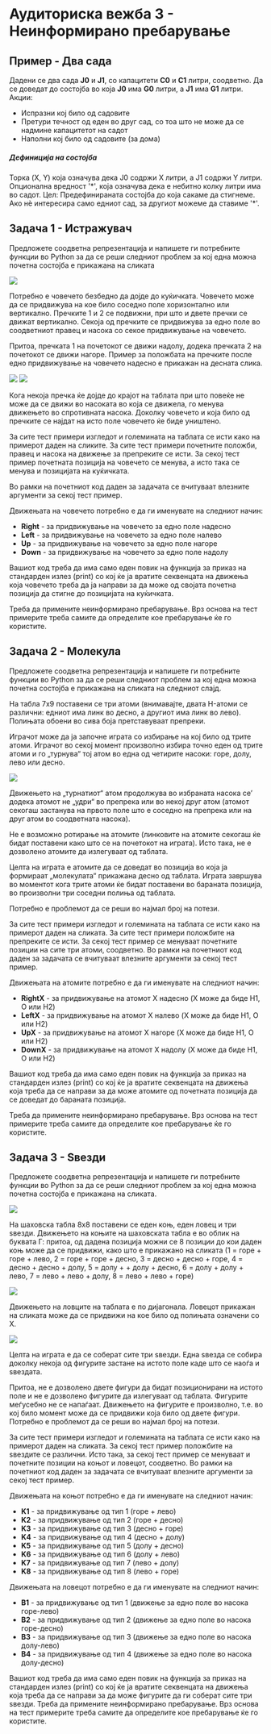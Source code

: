 # Аудиториска вежба 3 - Неинформирано пребарување

## Пример - Два сада

Дадени се два сада **J0** и **J1**, со капацитети **C0** и **C1** литри, соодветно.
Да се доведат до состојба во која **J0** има **G0** литри, а **J1** има **G1** литри.
Акции:

- Испразни кој било од садовите
- Претури течност од еден во друг сад, со тоа што не може да се надмине капацитетот на садот
- Наполни кој било од садовите (за дома)

##### Дефиниција на состојба

Торка (X, Y) која означува дека J0 содржи X литри, а J1 содржи Y литри. Опционална вредност
'\*', која означува дека е небитно колку литри има во садот.
Цел: Предефинираната состојба до која сакаме да стигнеме. Ако нѐ интересира само едниот сад,
за другиот можеме да ставиме '\*'.

## Задача 1 - Истражувач

Предложете соодветна репрезентација и напишете ги потребните функции во Python за да се реши следниот проблем за кој
една можна почетна состојба е прикажана на сликата

![](./../images/explorer1.png)

Потребно е човечето безбедно да дојде до куќичката. Човечето може да се придвижува на кое било соседно поле хоризонтално
или вертикално.
Пречките 1 и 2 се подвижни, при што и двете пречки се движат вертикално. Секоја од пречките се придвижува за едно поле
во соодветниот правец и насока со секое придвижување на човечето.

Притоа, пречката 1 на почетокот се движи надолу, додека пречката 2 на почетокот се движи нагоре. Пример за положбата на
пречките после едно придвижување на човечето надесно е прикажан на десната слика.

![](./../images/explorer1.png) ![](./../images/explorer2.png)

Кога некоја пречка ќе дојде до крајот на таблата при што повеќе не може да се движи во насоката во која се движела, го
менува движењето во спротивната насока.
Доколку човечето и која било од пречките се најдат на исто поле човечето ќе биде уништено.

За сите тест примери изгледот и големината на таблата се исти како на примерот даден на сликите. За сите тест примери
почетните положби, правец и насока на движење за препреките се исти. За секој тест пример почетната позиција на човечето
се менува, а исто така се менува и позицијата на куќичката.

Во рамки на почетниот код даден за задачата се вчитуваат влезните аргументи за секој тест пример.

Движењата на човечето потребно е да ги именувате на следниот начин:

- **Right** - за придвижување на човечето за едно поле надесно
- **Left** - за придвижување на човечето за едно поле налево
- **Up** - за придвижување на човечето за едно поле нагоре
- **Down** - за придвижување на човечето за едно поле надолу

Вашиот код треба да има само еден повик на функција за приказ на стандарден излез (print) со кој ќе ја вратите
секвенцата на движења која човечето треба да ја направи за да може од својата почетна позиција да стигне до позицијата
на куќичката.

Треба да примените неинформирано пребарување. Врз основа на тест примерите треба самите да определите кое пребарување ќе
го користите.

## Задача 2 - Молекула

Предложете соодветна репрезентација и напишете ги потребните функции во Python за да се реши следниот проблем за кој
една можна почетна состојба е прикажана на сликата на следниот слајд.

На табла 7x9 поставени се три атоми (внимавајте, двата H-атоми се различни: едниот има линк во десно, а другиот има линк
во лево). Полињата обоени во сива боја претставуваат препреки.

Играчот може да ја започне играта со избирање на кој било од трите атоми. Играчот во секој момент произволно избира
точно еден од трите атоми и го „турнува“ тој атом во една од четирите насоки: горе, долу, лево или десно.

![](./../images/molecule1.png)

Движењето на „турнатиот“ атом продолжува во избраната насока се’ додека атомот не „удри“ во препрека или во некој друг
атом (атомот секогаш застанува на првото поле што е соседно на препрека или на друг атом во соодветната насока).

Не е возможно ротирање на атомите (линковите на атомите секогаш ќе бидат поставени како што се на почетокот на играта).
Исто така, не е дозволено атомите да излегуваат од таблата.

Целта на играта е атомите да се доведат во позиција во која ја формираат „молекулата“ прикажана десно од таблата. Играта
завршува во моментот кога трите атоми ќе бидат поставени во бараната позиција, во произволни три соседни полиња од
таблата.

Потребно е проблемот да се реши во најмал број на потези.

За сите тест примери изгледот и големината на таблата се исти како на примерот даден на сликата. За сите тест примери
положбите на препреките се исти. За секој тест пример се менуваат почетните позиции на сите три атоми, соодветно.
Во рамки на почетниот код даден за задачата се вчитуваат влезните аргументи за секој тест пример.

Движењата на атомите потребно е да ги именувате на следниот начин:

- **RightX** - за придвижување на атомот X надесно (X може да биде H1, O или H2)
- **LeftX** - за придвижување на атомот X налево (X може да биде H1, O или H2)
- **UpX** - за придвижување на атомот X нагоре (X може да биде H1, O или H2)
- **DownX** - за придвижување на атомот X надолу (X може да биде H1, O или H2)

Вашиот код треба да има само еден повик на функција за приказ на стандарден излез (print) со кој ќе ја вратите
секвенцата на движења која треба да се направи за да може атомите од почетната позиција да се доведат до бараната
позиција.

Треба да примените неинформирано пребарување. Врз основа на тест примерите треба самите да определите кое пребарување ќе
го користите.

## Задача 3 - Ѕвезди

Предложете соодветна репрезентација и напишете ги потребните функции во Python за да се реши следниот проблем за кој
една можна почетна состојба е прикажана на сликата.

![](./../images/stars1.png)

На шаховска табла 8x8 поставени се еден коњ, еден ловец и три ѕвезди. Движењето на коњите на шаховската табла е
во облик на буквата Г: притоа, од дадена позиција можни се 8 позиции до кои даден коњ може да се придвижи, како
што е прикажано на сликата (1 = горе + горе + лево, 2 = горе + горе + десно, 3 = десно + десно + горе,
4 = десно + десно + долу, 5 = долу + + долу + десно, 6 = долу + долу + лево, 7 = лево + лево + долу,
8 = лево + лево + горе)

![](./../images/stars2.png)

Движењето на ловците на таблата е по дијагонала. Ловецот прикажан на сликата може да се придвижи на кое било од полињата
означени со X.

![](./../images/stars3.png)

Целта на играта е да се соберат сите три ѕвезди. Една ѕвезда се собира доколку некоја од фигурите застане на истото поле
каде што се наоѓа и ѕвездата.

Притоа, не е дозволено двете фигури да бидат позиционирани на истото поле и не е дозволено фигурите да излегуваат од
таблата. Фигурите меѓусебно не се напаѓаат.
Движењето на фигурите е произволно, т.е. во кој било момент може да се придвижи која било од двете фигури.
Потребно е проблемот да се реши во најмал број на потези.

За сите тест примери изгледот и големината на таблата се исти како на примерот даден на сликата. За секој тест пример
положбите на ѕвездите се различни. Исто така, за секој тест пример се менуваат и почетните позиции на коњот и ловецот,
соодветно.
Во рамки на почетниот код даден за задачата се вчитуваат влезните аргументи за секој тест пример.

Движењата на коњот потребно е да ги именувате на следниот начин:

- **K1** - за придвижување од тип 1 (горе + лево)
- **K2** - за придвижување од тип 2 (горе + десно)
- **K3** - за придвижување од тип 3 (десно + горе)
- **K4** - за придвижување од тип 4 (десно + долу)
- **K5** - за придвижување од тип 5 (долу + десно)
- **K6** - за придвижување од тип 6 (долу + лево)
- **K7** - за придвижување од тип 7 (лево + долу)
- **K8** - за придвижување од тип 8 (лево + горе)

Движењата на ловецот потребно е да ги именувате на следниот начин:

- **B1** - за придвижување од тип 1 (движење за едно поле во насока горе-лево)
- **B2** - за придвижување од тип 2 (движење за едно поле во насока горе-десно)
- **B3** - за придвижување од тип 3 (движење за едно поле во насока долу-лево)
- **B4** - за придвижување од тип 4 (движење за едно поле во насока долу-десно)

Вашиот код треба да има само еден повик на функција за приказ на стандарден излез (print) со кој ќе ја вратите
секвенцата на движења која треба да се направи за да може фигурите да ги соберат сите три ѕвезди.
Треба да примените неинформирано пребарување. Врз основа на тест примерите треба самите да определите кое пребарување ќе
го користите.

